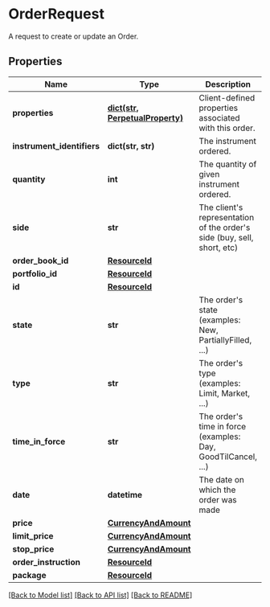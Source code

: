 # OrderRequest

A request to create or update an Order.

## Properties
Name | Type | Description | Notes
------------ | ------------- | ------------- | -------------
**properties** | [**dict(str, PerpetualProperty)**](PerpetualProperty.md) | Client-defined properties associated with this order. | [optional] 
**instrument_identifiers** | **dict(str, str)** | The instrument ordered. | 
**quantity** | **int** | The quantity of given instrument ordered. | 
**side** | **str** | The client&#39;s representation of the order&#39;s side (buy, sell, short, etc) | 
**order_book_id** | [**ResourceId**](ResourceId.md) |  | [optional] 
**portfolio_id** | [**ResourceId**](ResourceId.md) |  | 
**id** | [**ResourceId**](ResourceId.md) |  | 
**state** | **str** | The order&#39;s state (examples: New, PartiallyFilled, ...) | [optional] 
**type** | **str** | The order&#39;s type (examples: Limit, Market, ...) | [optional] 
**time_in_force** | **str** | The order&#39;s time in force (examples: Day, GoodTilCancel, ...) | [optional] 
**date** | **datetime** | The date on which the order was made | [optional] 
**price** | [**CurrencyAndAmount**](CurrencyAndAmount.md) |  | [optional] 
**limit_price** | [**CurrencyAndAmount**](CurrencyAndAmount.md) |  | [optional] 
**stop_price** | [**CurrencyAndAmount**](CurrencyAndAmount.md) |  | [optional] 
**order_instruction** | [**ResourceId**](ResourceId.md) |  | [optional] 
**package** | [**ResourceId**](ResourceId.md) |  | [optional] 

[[Back to Model list]](../README.md#documentation-for-models) [[Back to API list]](../README.md#documentation-for-api-endpoints) [[Back to README]](../README.md)



